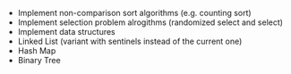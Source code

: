 - Implement non-comparison sort algorithms (e.g. counting sort)
- Implement selection problem alrogithms (randomized select and select)
- Implement data structures
 - Linked List (variant with sentinels instead of the current one)
 - Hash Map
 - Binary Tree
